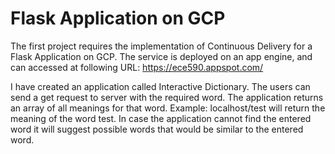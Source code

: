 # Flask Application on GCP

The first project requires the implementation of Continuous Delivery for a Flask Application on GCP.
The service is deployed on an app engine, and can accessed at following URL: https://ece590.appspot.com/

I have created an application called Interactive Dictionary.
The users can send a get request to server with the required word. The application returns an array of all meanings for that word.
Example: localhost/test will return the meaning of the word test. In case the application cannot find the entered word it will suggest possible words that would be similar to the entered word.
